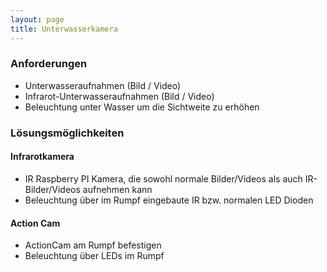 ```yaml
---
layout: page
title: Unterwasserkamera
---
```


### Anforderungen

* Unterwasseraufnahmen (Bild / Video)
* Infrarot-Unterwasseraufnahmen (Bild / Video)
* Beleuchtung unter Wasser um die Sichtweite zu erhöhen

### Lösungsmöglichkeiten

#### Infrarotkamera

*   IR Raspberry PI Kamera, die sowohl normale Bilder/Videos als auch IR-Bilder/Videos aufnehmen kann
*   Beleuchtung über im Rumpf eingebaute IR bzw. normalen LED Dioden

#### Action Cam

* ActionCam am Rumpf befestigen
* Beleuchtung über LEDs im Rumpf